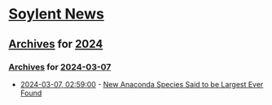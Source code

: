 # [Soylent News](../../../README.md)

## [Archives](../../index.md) for [2024](../index.md)

### [Archives](../../index.md) for [2024-03-07](index.md)

* [2024-03-07, 02:59:00](https://soylentnews.org/article.pl?sid=24/03/06/0331253&from=rss) - [New Anaconda Species Said to be Largest Ever Found](https://soylentnews.org/article.pl?sid=24/03/06/0331253&from=rss)
